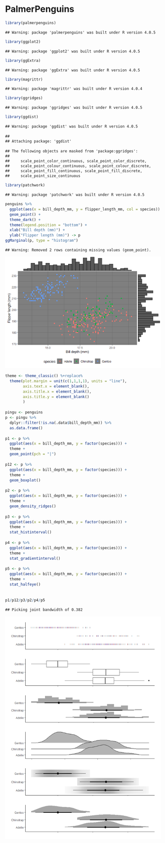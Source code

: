 PalmerPenguins
================

``` r
library(palmerpenguins)
```

    ## Warning: package 'palmerpenguins' was built under R version 4.0.5

``` r
library(ggplot2)
```

    ## Warning: package 'ggplot2' was built under R version 4.0.5

``` r
library(ggExtra)
```

    ## Warning: package 'ggExtra' was built under R version 4.0.5

``` r
library(magrittr)
```

    ## Warning: package 'magrittr' was built under R version 4.0.4

``` r
library(ggridges)
```

    ## Warning: package 'ggridges' was built under R version 4.0.5

``` r
library(ggdist)
```

    ## Warning: package 'ggdist' was built under R version 4.0.5

    ## 
    ## Attaching package: 'ggdist'

    ## The following objects are masked from 'package:ggridges':
    ## 
    ##     scale_point_color_continuous, scale_point_color_discrete,
    ##     scale_point_colour_continuous, scale_point_colour_discrete,
    ##     scale_point_fill_continuous, scale_point_fill_discrete,
    ##     scale_point_size_continuous

``` r
library(patchwork)
```

    ## Warning: package 'patchwork' was built under R version 4.0.5

``` r
penguins %>%
  ggplot(aes(x = bill_depth_mm, y = flipper_length_mm, col = species)) +
  geom_point() +
  theme_dark() +
  theme(legend.position = "bottom") +
  xlab("Bill depth (mm)") +
  ylab("Flipper length (mm)") -> p
ggMarginal(p, type = "histogram")
```

    ## Warning: Removed 2 rows containing missing values (geom_point).

![](Animal_files/figure-gfm/unnamed-chunk-2-1.png)<!-- -->

``` r
theme <- theme_classic() %+replace%
  theme(plot.margin = unit(c(1,1,1,1), units = "line"), 
        axis.text.x = element_blank(),
        axis.title.x = element_blank(),
        axis.title.y = element_blank()
        )

pingu <- penguins
p <- pingu %>%
  dplyr::filter(!is.na(.data$bill_depth_mm)) %>%
  as.data.frame() 

p1 <- p %>%
  ggplot(aes(x = bill_depth_mm, y = factor(species))) +
  theme +
  geom_point(pch = "|")

p12 <- p %>%
  ggplot(aes(x = bill_depth_mm, y = factor(species))) +
  theme +
  geom_boxplot()

p2 <- p %>%
  ggplot(aes(x = bill_depth_mm, y = factor(species))) +
  theme +
  geom_density_ridges()

p3 <- p %>%
  ggplot(aes(x = bill_depth_mm, y = factor(species))) +
  theme +
  stat_histinterval()

p4 <- p %>%
  ggplot(aes(x = bill_depth_mm, y = factor(species))) +
  theme +
  stat_gradientinterval()

p5 <- p %>%
  ggplot(aes(x = bill_depth_mm, y = factor(species))) +
  theme +
  stat_halfeye()


p1/p12/p3/p2/p4/p5
```

    ## Picking joint bandwidth of 0.382

![](Animal_files/figure-gfm/unnamed-chunk-3-1.png)<!-- -->

